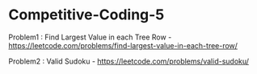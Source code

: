 # Competitive-Coding-5

Problem1 : Find Largest Value in each Tree Row - https://leetcode.com/problems/find-largest-value-in-each-tree-row/


Problem2 : Valid Sudoku -  https://leetcode.com/problems/valid-sudoku/


